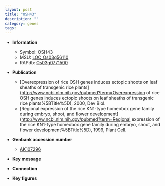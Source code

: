```yaml
---
layout: post
title: "OSH43"
description: ""
category: genes
tags: 
---
```


* **Information**  
    + Symbol: OSH43  
    + MSU: [LOC_Os03g56110](http://rice.plantbiology.msu.edu/cgi-bin/ORF_infopage.cgi?orf=LOC_Os03g56110)  
    + RAPdb: [Os03g0771500](http://rapdb.dna.affrc.go.jp/viewer/gbrowse_details/irgsp1?name=Os03g0771500)  

* **Publication**  
    + [Overexpression of rice OSH genes induces ectopic shoots on leaf sheaths of transgenic rice plants](http://www.ncbi.nlm.nih.gov/pubmed?term=Overexpression of rice OSH genes induces ectopic shoots on leaf sheaths of transgenic rice plants%5BTitle%5D), 2000, Dev Biol.
    + [Regional expression of the rice KN1-type homeobox gene family during embryo, shoot, and flower development](http://www.ncbi.nlm.nih.gov/pubmed?term=Regional expression of the rice KN1-type homeobox gene family during embryo, shoot, and flower development%5BTitle%5D), 1999, Plant Cell.

* **Genbank accession number**  
    + [AK107296](http://www.ncbi.nlm.nih.gov/nuccore/AK107296)

* **Key message**  

* **Connection**  

* **Key figures**  


